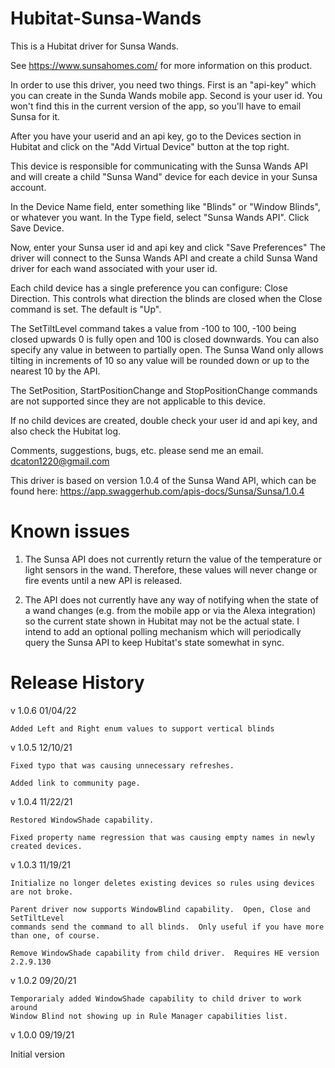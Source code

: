 # Hubitat-Sunsa-Wands

This is a Hubitat driver for Sunsa Wands.  

See https://www.sunsahomes.com/ for more information on this product.

In order to use this driver, you need two things.  First is an "api-key" which
you can create in the Sunda Wands mobile app. Second is your user id.  You won't
find this in the current version of the app, so you'll have to email Sunsa for it.

After you have your userid and an api key, go to the Devices section in Hubitat
and click on the "Add Virtual Device" button at the top right.

This device is responsible for communicating with the Sunsa Wands API and will
create a child "Sunsa Wand" device for each device in your Sunsa account.

In the Device Name field, enter something like "Blinds" or "Window Blinds",
or whatever you want.  In the Type field, select "Sunsa Wands API".  Click Save Device.

Now, enter your Sunsa user id and api key and click "Save Preferences"
The driver will connect to the Sunsa Wands API and create a child
Sunsa Wand driver for each wand associated with your user id.

Each child device has a single preference you can configure: Close Direction.  This
controls what direction the blinds are closed when the Close command is set.  The
default is "Up".

The SetTiltLevel command takes a value from -100 to 100, -100 being closed upwards 0 is fully open
and 100 is closed downwards.  You can also specify any value in between to partially open.  The
Sunsa Wand only allows tilting in increments of 10 so any value will be rounded down or up to the
nearest 10 by the API.

The SetPosition, StartPositionChange and StopPositionChange commands are not supported since they
are not applicable to this device.

If no child devices are created, double check your user id and api key,
and also check the Hubitat log.

Comments, suggestions, bugs, etc. please send me an email.  dcaton1220@gmail.com

This driver is based on version 1.0.4 of the Sunsa Wand API, which can be found here: 
https://app.swaggerhub.com/apis-docs/Sunsa/Sunsa/1.0.4


Known issues
============

   1. The Sunsa API does not currently return the value of the temperature or light sensors in the wand.
      Therefore, these values will never change or fire events until a new API is released.

   2. The API does not currently have any way of notifying when the state of a wand changes 
      (e.g. from the mobile app or via the Alexa integration) so the current state shown in Hubitat
      may not be the actual state.  I intend to add an optional polling mechanism which will
      periodically query the Sunsa API to keep Hubitat's state somewhat in sync.


Release History
===============

v 1.0.6    01/04/22

    Added Left and Right enum values to support vertical blinds
    
v 1.0.5    12/10/21

    Fixed typo that was causing unnecessary refreshes.

    Added link to community page.

v 1.0.4    11/22/21

    Restored WindowShade capability.

    Fixed property name regression that was causing empty names in newly created devices.

v 1.0.3    11/19/21

    Initialize no longer deletes existing devices so rules using devices are not broke.
    
    Parent driver now supports WindowBlind capability.  Open, Close and SetTiltLevel
    commands send the command to all blinds.  Only useful if you have more than one, of course.

    Remove WindowShade capability from child driver.  Requires HE version 2.2.9.130

v 1.0.2    09/20/21

    Temporarialy added WindowShade capability to child driver to work around
    Window Blind not showing up in Rule Manager capabilities list.

v 1.0.0    09/19/21

   Initial version
